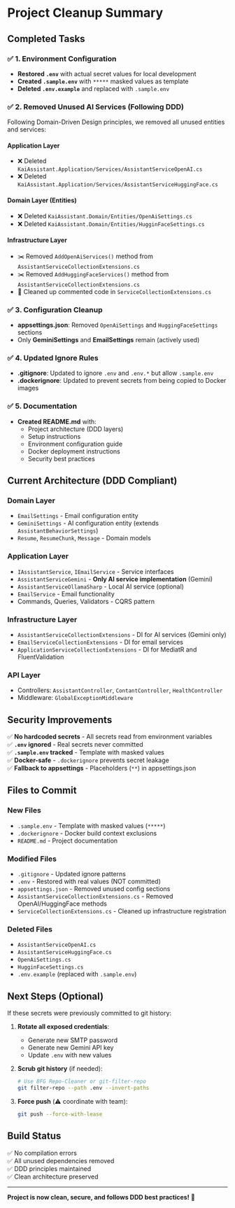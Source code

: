 # Project Cleanup Summary

## Completed Tasks

### ✅ 1. Environment Configuration

- **Restored `.env`** with actual secret values for local development
- **Created `.sample.env`** with `*****` masked values as template
- **Deleted `.env.example`** and replaced with `.sample.env`

### ✅ 2. Removed Unused AI Services (Following DDD)

Following Domain-Driven Design principles, we removed all unused entities and services:

#### Application Layer

- ❌ Deleted `KaiAssistant.Application/Services/AssistantServiceOpenAI.cs`
- ❌ Deleted `KaiAssistant.Application/Services/AssistantServiceHuggingFace.cs`

#### Domain Layer (Entities)

- ❌ Deleted `KaiAssistant.Domain/Entities/OpenAiSettings.cs`
- ❌ Deleted `KaiAssistant.Domain/Entities/HugginFaceSettings.cs`

#### Infrastructure Layer

- ✂️ Removed `AddOpenAiServices()` method from `AssistantServiceCollectionExtensions.cs`
- ✂️ Removed `AddHuggingFaceServices()` method from `AssistantServiceCollectionExtensions.cs`
- 🧹 Cleaned up commented code in `ServiceCollectionExtensions.cs`

### ✅ 3. Configuration Cleanup

- **appsettings.json**: Removed `OpenAiSettings` and `HuggingFaceSettings` sections
- Only **GeminiSettings** and **EmailSettings** remain (actively used)

### ✅ 4. Updated Ignore Rules

- **.gitignore**: Updated to ignore `.env` and `.env.*` but allow `.sample.env`
- **.dockerignore**: Updated to prevent secrets from being copied to Docker images

### ✅ 5. Documentation

- **Created README.md** with:
  - Project architecture (DDD layers)
  - Setup instructions
  - Environment configuration guide
  - Docker deployment instructions
  - Security best practices

## Current Architecture (DDD Compliant)

### Domain Layer

- `EmailSettings` - Email configuration entity
- `GeminiSettings` - AI configuration entity (extends `AssistantBehaviorSettings`)
- `Resume`, `ResumeChunk`, `Message` - Domain models

### Application Layer

- `IAssistantService`, `IEmailService` - Service interfaces
- `AssistantServiceGemini` - **Only AI service implementation** (Gemini)
- `AssistantServiceOllamaSharp` - Local AI service (optional)
- `EmailService` - Email functionality
- Commands, Queries, Validators - CQRS pattern

### Infrastructure Layer

- `AssistantServiceCollectionExtensions` - DI for AI services (Gemini only)
- `EmailServiceCollectionExtensions` - DI for email services
- `ApplicationServiceCollectionExtensions` - DI for MediatR and FluentValidation

### API Layer

- Controllers: `AssistantController`, `ContantController`, `HealthController`
- Middleware: `GlobalExceptionMiddleware`

## Security Improvements

✅ **No hardcoded secrets** - All secrets read from environment variables  
✅ **`.env` ignored** - Real secrets never committed  
✅ **`.sample.env` tracked** - Template with masked values  
✅ **Docker-safe** - `.dockerignore` prevents secret leakage  
✅ **Fallback to appsettings** - Placeholders (`**`) in appsettings.json

## Files to Commit

### New Files

- `.sample.env` - Template with masked values (`*****`)
- `.dockerignore` - Docker build context exclusions
- `README.md` - Project documentation

### Modified Files

- `.gitignore` - Updated ignore patterns
- `.env` - Restored with real values (NOT committed)
- `appsettings.json` - Removed unused config sections
- `AssistantServiceCollectionExtensions.cs` - Removed OpenAI/HuggingFace methods
- `ServiceCollectionExtensions.cs` - Cleaned up infrastructure registration

### Deleted Files

- `AssistantServiceOpenAI.cs`
- `AssistantServiceHuggingFace.cs`
- `OpenAiSettings.cs`
- `HugginFaceSettings.cs`
- `.env.example` (replaced with `.sample.env`)

## Next Steps (Optional)

If these secrets were previously committed to git history:

1. **Rotate all exposed credentials**:

   - Generate new SMTP password
   - Generate new Gemini API key
   - Update `.env` with new values

2. **Scrub git history** (if needed):

   ```bash
   # Use BFG Repo-Cleaner or git-filter-repo
   git filter-repo --path .env --invert-paths
   ```

3. **Force push** (⚠️ coordinate with team):
   ```bash
   git push --force-with-lease
   ```

## Build Status

✅ No compilation errors  
✅ All unused dependencies removed  
✅ DDD principles maintained  
✅ Clean architecture preserved

---

**Project is now clean, secure, and follows DDD best practices!** 🎉

